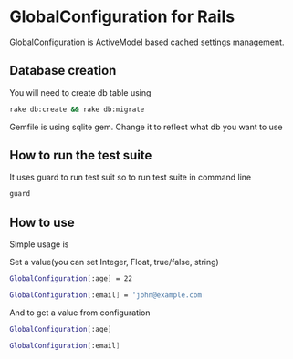 GlobalConfiguration for Rails
========

GlobalConfiguration is ActiveModel based cached settings management.

Database creation
---

You will need to create db table using 

```sh
rake db:create && rake db:migrate 
```

Gemfile is using sqlite gem. Change it to reflect what db you want to use


How to run the test suite
---

It uses guard to run test suit so to run test suite in command line

```sh
guard
```


How to use
---

Simple usage is

Set a value(you can set Integer, Float, true/false, string)

```sh
GlobalConfiguration[:age] = 22

GlobalConfiguration[:email] = 'john@example.com
```


And to get a value from configuration

```sh
GlobalConfiguration[:age]

GlobalConfiguration[:email]
```